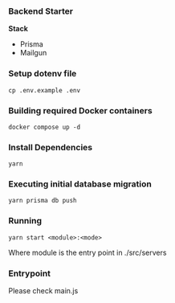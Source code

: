 ### Backend Starter

**Stack**

- Prisma
- Mailgun

### Setup dotenv file

`cp .env.example .env`

### Building required Docker containers

`docker compose up -d`

### Install Dependencies

`yarn`

### Executing initial database migration

`yarn prisma db push`

### Running

`yarn start <module>:<mode>`

Where module is the entry point in ./src/servers

### Entrypoint

Please check main.js
